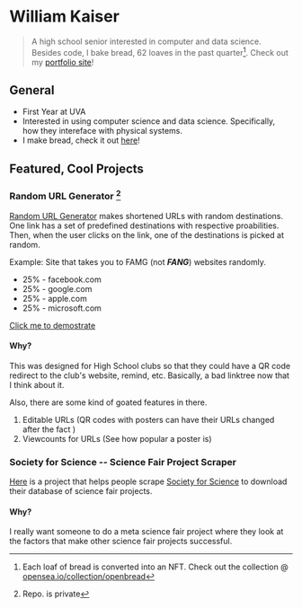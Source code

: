 
# William Kaiser
> A high school senior interested in computer and data science. Besides code, I bake bread, 62 loaves in the past quarter[^NFTs]. Check out my [portfolio site](https://wkaisertexas.github.io/)!

## General
- First Year at UVA
- Interested in using computer science and data science. Specifically, how they intereface with physical systems.
- I make bread, check it out [here](https://opensea.io/collection/openbread)!

## Featured, Cool Projects 

### Random URL Generator [^1]
[Random URL Generator](https://random-url-generator.herokuapp.com/) makes shortened URLs with random destinations. One link has a set of predefined destinations with respective proabilities. Then, when the user clicks on the link, one of the destinations is picked at random.

Example: Site that takes you to FAMG (not ***FANG***) websites randomly.
- 25% - facebook.com
- 25% - google.com
- 25% - apple.com
- 25% - microsoft.com

[Click me to demostrate](https://random-url-generator.herokuapp.com/1IPhWhM8qE)

#### Why?
This was designed for High School clubs so that they could have a QR code redirect to the club's website, remind, etc. Basically, a bad linktree now that I think about it.

Also, there are some kind of goated features in there. 
1. Editable URLs (QR codes with posters can have their URLs changed after the fact )
2. Viewcounts for URLs (See how popular a poster is)

[^1]: Repo. is private 

### Society for Science -- Science Fair Project Scraper
[Here](https://github.com/wkaisertexas/all-isef-projects) is a project that helps people scrape [Society for Science](https://abstracts.societyforscience.org/) to download their database of science fair projects. 

#### Why?
I really want someone to do a meta science fair project where they look at the factors that make other science fair projects successful.

[^NFTs]: Each loaf of bread is converted into an NFT. Check out the collection @ [opensea.io/collection/openbread](https://opensea.io/collection/openbread)
